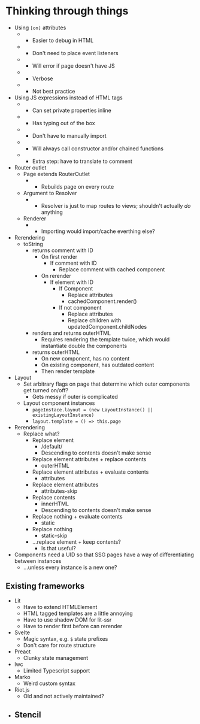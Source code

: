 # Thinking through things

-	Using `[on]` attributes
	-	+ Easier to debug in HTML
	-	+ Don't need to place event listeners
	-	- Will error if page doesn't have JS
	-	- Verbose
	-	- Not best practice
-	Using JS expressions instead of HTML tags
	-	+ Can set private properties inline
	-	+ Has typing out of the box
	-	+ Don't have to manually import
	-	- Will always call constructor and/or chained functions
	-	- Extra step: have to translate to comment
-	Router outlet
	-	Page extends RouterOutlet
		-	- Rebuilds page on every route
	-	Argument to Resolver
		-	- Resolver is just to map routes to views; shouldn't actually _do_ anything
	-	Renderer
		-	- Importing would import/cache everthing else?
-	Rerendering
	-	toString
		-	returns comment with ID
			-	On first render
				-	If comment with ID
					-	Replace comment with cached component
			-	On rerender
				-	If element with ID
					-	If Component
						-	Replace attributes
						-	cachedComponent.render()
					-	If not component
						-	Replace attributes
						-	Replace children with updatedComponent.childNodes
		-	renders and returns outerHTML
			-	Requires rendering the template twice, which would instantiate double the components
		-	returns outerHTML
			-	On new component, has no content
			-	On existing component, has outdated content
			-	Then render template
-	Layout
	-	Set arbitrary flags on page that determine which outer components get turned on/off?
		-	Gets messy if outer is complicated
	-	Layout component instances
		-	`pageInstace.layout = (new LayoutInstance() || existingLayoutInstance)`
		-	`layout.template = () => this.page`
-	Rerendering
	-	Replace what?
		-	Replace element
			-	/default/
			-	Descending to contents doesn't make sense
		-	Replace element attributes + replace contents
			-	outerHTML
		-	Replace element attributes + evaluate contents
			-	attributes
		-	Replace element attributes
			-	attributes-skip
		-	Replace contents
			-	innerHTML
			-	Descending to contents doesn't make sense
		-	Replace nothing + evaluate contents
			-	static
		-	Replace nothing
			-	static-skip
		-	...replace element + keep contents?
			-	Is that useful?
-	Components need a UID so that SSG pages have a way of differentiating between instances
	-	...unless every instance is a new one?

## Existing frameworks

-	Lit
	-	Have to extend HTMLElement
	-	HTML tagged templates are a little annoying
	-	Have to use shadow DOM for lit-ssr
	-	Have to render first before can rerender
-	Svelte
	-	Magic syntax, e.g. `$` state prefixes
	-	Don't care for route structure
-	Preact
	-	Clunky state management
-	lwc
	-	Limited Typescript support
-	Marko
	-	Weird custom syntax
-	Riot.js
	-	Old and not actively maintained?
-	Stencil
	-
